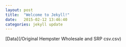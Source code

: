 ```yaml
---
layout: post
title:  "Welcome to Jekyll!"
date:   2015-02-12 13:46:40
categories: jekyll update
---
```

[Data](/Original Hempster Wholesale and SRP csv.csv)
